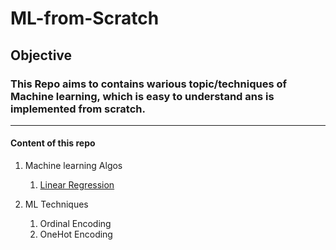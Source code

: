 # ML-from-Scratch


## Objective 
### This Repo aims to contains warious topic/techniques of Machine learning, which is easy to understand ans is implemented from scratch.

------------------------------------------------------------------------------------------------------------
#### Content of this repo

1. Machine learning Algos
    1. [Linear Regression](https://github.com/Aditya-171/ML-from-Scratch/tree/main/Linear%20Regression)
    
2. ML Techniques
    1. Ordinal Encoding
    2. OneHot Encoding
   

